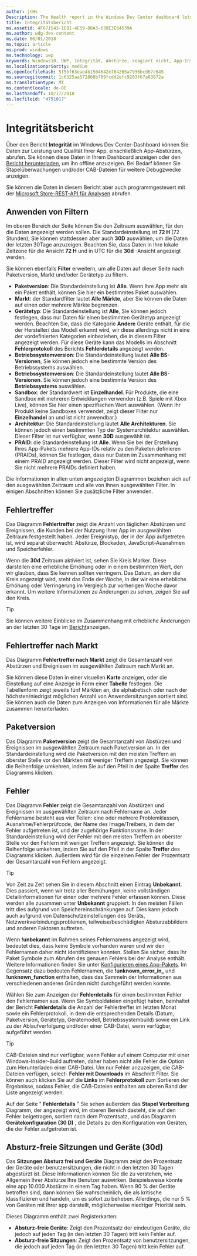 ```yaml
---
author: jnHs
Description: The Health report in the Windows Dev Center dashboard lets you get data related to the performance and quality of your app, including crashes and unresponsive events.
title: Integritätsbericht
ms.assetid: 4F671543-1E91-4E59-88A3-638E3E64539A
ms.author: wdg-dev-content
ms.date: 06/01/2018
ms.topic: article
ms.prod: windows
ms.technology: uwp
keywords: Windows10, UWP, Integrität, Abstürze, reagiert nicht, App-Integrität, Integritätsdaten, Stapelüberwachung, CAB-Datei, Fehler, Fehler, Pdb, Symbole
ms.localizationpriority: medium
ms.openlocfilehash: 5f5bf63eae4b1504642e764265a7936bcd67c645
ms.sourcegitcommit: 1c6325aa572868b789fcdd2efc9203f67a83872a
ms.translationtype: MT
ms.contentlocale: de-DE
ms.lasthandoff: 10/17/2018
ms.locfileid: "4751017"
---
```

# <a name="health-report"></a>Integritätsbericht

Über den Bericht **Integrität** im Windows Dev Center-Dashboard können Sie Daten zur Leistung und Qualität Ihrer App, einschließlich App-Abstürzen, abrufen. Sie können diese Daten in Ihrem Dashboard anzeigen oder den [Bericht herunterladen](download-analytic-reports.md), um ihn offline anzuzeigen. Bei Bedarf können Sie Stapelüberwachungen und/oder CAB-Dateien für weitere Debugzwecke anzeigen.

Sie können die Daten in diesem Bericht aber auch programmgesteuert mit der [Microsoft Store-REST-API für Analysen](../monetize/access-analytics-data-using-windows-store-services.md) abrufen.


## <a name="apply-filters"></a>Anwenden von Filtern

Im oberen Bereich der Seite können Sie den Zeitraum auswählen, für den die Daten angezeigt werden sollen. Die Standardeinstellung ist **72 H** (72 Stunden), Sie können stattdessen aber auch **30D** auswählen, um die Daten der letzten 30Tage anzuzeigen. Beachten Sie, dass Daten in Ihre lokale Zeitzone für die Ansicht **72 H** und in UTC für die **30d** -Ansicht angezeigt werden.

Sie können ebenfalls **Filter** erweitern, um alle Daten auf dieser Seite nach Paketversion, Markt und/oder Gerätetyp zu filtern.

-   **Paketversion**: Die Standardeinstellung ist **Alle**. Wenn Ihre App mehr als ein Paket enthält, können Sie hier ein bestimmtes Paket auswählen.
-   **Markt**: der Standardfilter lautet **Alle Märkte**, aber Sie können die Daten auf einen oder mehrere Märkte begrenzen.
-   **Gerätetyp**: Die Standardeinstellung ist **Alle**, Sie können jedoch festlegen, dass nur Daten für einen bestimmten Gerätetyp angezeigt werden. Beachten Sie, dass die Kategorie **Andere** Geräte enthält, für die der Hersteller/ das Modell erkannt wird, wir diese allerdings nicht in eine der vordefinierten Kategorien einbeziehen, die in diesem Filter angezeigt werden. Für diese Geräte kann das Modells im Abschnitt **Fehlerprotokoll** des Berichts **Fehlerdetails** angezeigt werden.  
-   **Betriebssystemversion**: Die Standardeinstellung lautet **Alle BS-Versionen**, Sie können jedoch eine bestimmte Version des Betriebssystems auswählen.
-   **Betriebssystemversion**: Die Standardeinstellung lautet **Alle BS-Versionen**. Sie können jedoch eine bestimmte Version des **Betriebssystems** auswählen.
-   **Sandbox**: der Standardwert ist **Einzelhandel**. Für Produkte, die eine Sandbox mit mehreren Entwicklungen verwenden (z.B. Spiele mit Xbox Live), können Sie hier einen spezifischen Wert auswählen. (Wenn Ihr Produkt keine Sandboxes verwendet, zeigt dieser Filter nur **Einzelhandel** an und ist nicht anwendbar.)
-   **Architektur**: Die Standardeinstellung lautet **Alle Architekturen**. Sie können jedoch einen bestimmten Typ der Systemarchitektur auswählen. Dieser Filter ist nur verfügbar, wenn **30D** ausgewählt ist.
-   **PRAID**: die Standardeinstellung ist **Alle**. Wenn Sie bei der Erstellung Ihres App-Pakets mehrere App-IDs relativ zu den Paketen definieren (PRAIDs), können Sie festlegen, dass nur Daten im Zusammenhang mit einem PRAID angezeigt werden. Dieser Filter wird nicht angezeigt, wenn Sie nicht mehrere PRAIDs definiert haben.

Die Informationen in allen unten angezeigten Diagrammen beziehen sich auf den ausgewählten Zeitraum und alle von Ihnen ausgewählten Filter. In einigen Abschnitten können Sie zusätzliche Filter anwenden.


## <a name="failure-hits"></a>Fehlertreffer

Das Diagramm **Fehlertreffer** zeigt die Anzahl von täglichen Abstürzen und Ereignissen, die Kunden bei der Nutzung Ihrer App im ausgewählten Zeitraum festgestellt haben. Jeder Ereignistyp, der in der App aufgetreten ist, wird separat überwacht: Abstürze, Blockaden, JavaScript-Ausnahmen und Speicherfehler.

Wenn die **30d** Zeitraum aktiviert ist, sehen Sie Kreis Marker. Diese darstellen eine erhebliche Erhöhung oder in einem bestimmten Wert, den wir glauben, dass Sie kennen sollten verringern. Das Datum, an dem die Kreis angezeigt wird, steht das Ende der Woche, in der wir eine erhebliche Erhöhung oder Verringerung im Vergleich zur vorherigen Woche davor erkannt. Um weitere Informationen zu Änderungen zu sehen, zeigen Sie auf den Kreis.  

> [!TIP]
> Sie können weitere Einblicke im Zusammenhang mit erhebliche Änderungen an der letzten 30 Tage im [Bericht](insights-report.md)anzeigen.

## <a name="failure-hits-by-market"></a>Fehlertreffer nach Markt

Das Diagramm **Fehlertreffer nach Markt** zeigt die Gesamtanzahl von Abstürzen und Ereignissen im ausgewählten Zeitraum nach Markt an.

Sie können diese Daten in einer visuellen **Karte** anzeigen, oder die Einstellung auf eine Anzeige in Form einer **Tabelle** festlegen. Die Tabellenform zeigt jeweils fünf Märkten an, die alphabetisch oder nach der höchsten/niedrigst möglichen Anzahl von Anwendersitzungen sortiert sind. Sie können auch die Daten zum Anzeigen von Informationen für alle Märkte zusammen herunterladen.


## <a name="package-version"></a>Paketversion

Das Diagramm **Paketversion** zeigt die Gesamtanzahl von Abstürzen und Ereignissen im ausgewählten Zeitraum nach Paketversion an. In der Standardeinstellung wird die Paketversion mit den meisten Treffern an oberster Stelle vor den Märkten mit weniger Treffern angezeigt. Sie können die Reihenfolge umkehren, indem Sie auf den Pfeil in der Spalte **Treffer** des Diagramms klicken.

## <a name="failures"></a>Fehler

Das Diagramm **Fehler** zeigt die Gesamtanzahl von Abstürzen und Ereignissen im ausgewählten Zeitraum nach Fehlername an. Jeder Fehlername besteht aus vier Teilen: eine oder mehrere Problemklassen, Ausnahme/Fehlerprüfcode, der Name des Image/Treibers, in dem der Fehler aufgetreten ist, und der zugehörige Funktionsname. In der Standardeinstellung wird der Fehler mit den meisten Treffern an oberster Stelle vor den Fehlern mit weniger Treffern angezeigt. Sie können die Reihenfolge umkehren, indem Sie auf den Pfeil in der Spalte **Treffer** des Diagramms klicken. Außerdem wird für die einzelnen Fehler der Prozentsatz der Gesamtanzahl von Fehlern angezeigt.

> [!TIP]
> Von Zeit zu Zeit sehen Sie in diesem Abschnitt einen Eintrag **Unbekannt**. Dies passiert, wenn wir trotz aller Bemühungen, keine vollständigen Detailinformationen für einen oder mehrere Fehler erfassen können. Diese werden alle zusammen unter **Unbekannt** gruppiert. In den meisten Fällen tritt dies aufgrund von Speichereinschränkungen auf. Dies kann jedoch auch aufgrund von Datenschutzeinstellungen des Geräts, Netzwerkverbindungsproblemen, teilweise/beschädigten Absturzabbildern und anderen Faktoren auftreten.
>
> Wenn **!unbekannt** im Rahmen seines Fehlernamens angezeigt wird, bedeutet dies, dass keine Symbole vorhanden waren und wir den Fehlernamen daher nicht identifizieren konnten. Stellen Sie sicher, dass Ihr Paket Symbole zum Abrufen des genauen Fehlers bei der Analyse enthält. Weitere Informationen finden Sie unter [Konfigurieren eines App-Pakets](../packaging/packaging-uwp-apps.md#configure-an-app-package). Im Gegensatz dazu bedeuten Fehlernamen, die **!unknown_error_in_** und **!unknown_function** enthalten, dass das Sammeln der Informationen aus verschiedenen anderen Gründen nicht durchgeführt werden konnte.

Wählen Sie zum Anzeigen der **Fehlerdetails** für einen bestimmten Fehler den Fehlernamen aus. Wenn Sie Symboldateien eingefügt haben, beinhaltet der Bericht **Fehlerdetails** die Anzahl der Fehlertreffer im letzten Monat sowie ein Fehlerprotokoll, in dem die entsprechenden Details (Datum, Paketversion, Gerätetyp, Gerätemodell, Betriebssystembuild) sowie ein Link zu der Ablaufverfolgung und/oder einer CAB-Datei, wenn verfügbar, aufgeführt werden.

> [!TIP]
> CAB-Dateien sind nur verfügbar, wenn Fehler auf einem Computer mit einer Windows-Insider-Build auftreten, daher haben nicht alle Fehler die Option zum Herunterladen einer CAB-Datei. Um nur Fehler anzuzeigen, die CAB-Dateien verfügen, select- **Fehler mit Downloads** im Abschnitt Filter. Sie können auch klicken Sie auf die **Links** im **Fehlerprotokoll** zum Sortieren der Ergebnisse, sodass Fehler, die CAB-Dateien enthalten am oberen Rand der Liste angezeigt werden.

Auf der Seite " **Fehlerdetails** " Sie sehen außerdem das **Stapel Verbreitung** Diagramm, der angezeigt wird, im oberen Bereich dasteht, die auf den Fehler beigetragen, sortiert nach dem Prozentsatz, und das Diagramm **Gerätekonfiguration (30 D)** , die Details zu den Konfiguration von Geräten, die der Fehler aufgetreten ist. 


## <a name="crash-free-sessions-and-devices-30d"></a>Absturz-freie Sitzungen und Geräte (30d)

Das **Sitzungen Absturz frei und Geräte** Diagramm zeigt den Prozentsatz der Geräte oder benutzersitzungen, die nicht in den letzten 30 Tagen abgestürzt ist. Diese Informationen können Sie die zu verstehen, wie Allgemein Ihrer Abstürze Ihre Benutzer auswirken. Beispielsweise könnte eine app 10.000 Abstürze in einem Tag haben. Wenn 90 % der Geräte betroffen sind, dann können Sie wahrscheinlich, die als kritische klassifizieren und handeln, um es sofort zu beheben. Allerdings, die nur 5 % von Geräten mit Ihrer app darstellt, möglicherweise niedriger Priorität sein.

Dieses Diagramm enthält zwei Registerkarten:
- **Absturz-freie Geräte**: Zeigt den Prozentsatz der eindeutigen Geräte, die jedoch auf jeden Tag (in den letzten 30 Tagen) tritt kein Fehler auf.
- **Absturz-freie Sitzungen**: Zeigt den Prozentsatz von benutzersitzungen, die jedoch auf jeden Tag (in den letzten 30 Tagen) tritt kein Fehler auf.


 

 
